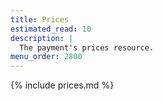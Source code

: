```yaml
---
title: Prices
estimated_read: 10
description: |
  The payment's prices resource.
menu_order: 2800
---
```


{% include prices.md %}
